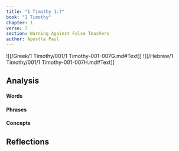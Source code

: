 ```yaml
---
title: "1 Timothy 1:7"
book: "1 Timothy"
chapter: 1
verse: 7
section: Warning Against False Teachers
author: Apostle Paul
---
```

![[/Greek/1 Timothy/001/1 Timothy-001-007G.md#Text]]
![[/Hebrew/1 Timothy/001/1 Timothy-001-007H.md#Text]]

## Analysis

#### Words

#### Phrases

#### Concepts

## Reflections
